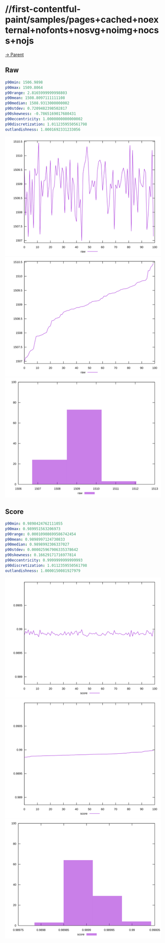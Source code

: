 
# //first-contentful-paint/samples/pages+cached+noexternal+nofonts+nosvg+noimg+nocss+nojs

[→ Parent](../..)


## Raw


```yaml
p90min: 1506.9898
p90max: 1509.8064
p90range: 2.8165999999998803
p90mean: 1508.8097111111108
p90median: 1508.9313000000002
p90stdev: 0.7209482398502817
p90skewness: -0.7865169017680431
p90eccentricity: 1.0000000000000002
p90discretization: 1.0112359550561798
outlandishness: 1.0001692331233056

```

![PLOT: raw-values](./raw/values.svg)![PLOT: raw-sorted](./raw/sorted.svg)![PLOT: raw-histogram](./raw/histogram.svg)
## Score


```yaml
p90min: 0.9898424762111055
p90max: 0.989951563206973
p90range: 0.00010908699586742454
p90mean: 0.9898997124730833
p90median: 0.9898992306337027
p90stdev: 0.000025967906335378642
p90skewness: 0.16629171716977814
p90eccentricity: 0.9999999999999993
p90discretization: 1.0112359550561798
outlandishness: 1.0000150081927979

```

![PLOT: score-values](./score/values.svg)![PLOT: score-sorted](./score/sorted.svg)![PLOT: score-histogram](./score/histogram.svg)